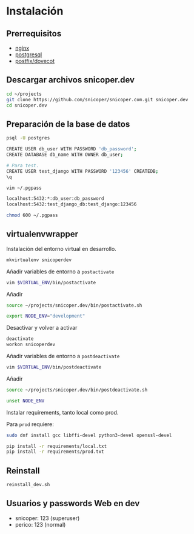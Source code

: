# Instalación

## Prerrequisitos

* [nginx](http://apuntes-snicoper.readthedocs.io/es/latest/linux/nginx/instalacion_nginx.html)
* [postgresql](http://apuntes-snicoper.readthedocs.io/es/latest/linux/postgresql/instalacion_postgresql.html)
* [postfix/dovecot](http://apuntes-snicoper.readthedocs.io/es/latest/linux/fedora-centos/postfix.html)

## Descargar archivos snicoper.dev

```bash
cd ~/projects
git clone https://github.com/snicoper/snicoper.com.git snicoper.dev
cd snicoper.dev
```

## Preparación de la base de datos

```bash
psql -U postgres

CREATE USER db_user WITH PASSWORD 'db_password';
CREATE DATABASE db_name WITH OWNER db_user;

# Para test.
CREATE USER test_django WITH PASSWORD '123456' CREATEDB;
\q

vim ~/.pgpass

localhost:5432:*:db_user:db_password
localhost:5432:test_django_db:test_django:123456

chmod 600 ~/.pgpass
```

## virtualenvwrapper

Instalación del entorno virtual en desarrollo.

```bash
mkvirtualenv snicoperdev
```

Añadir variables de entorno a ``postactivate``

```bash
vim $VIRTUAL_ENV/bin/postactivate
```

Añadir

```bash
source ~/projects/snicoper.dev/bin/postactivate.sh

export NODE_ENV="development"
```

Desactivar y volver a activar

```bash
deactivate
workon snicoperdev
```

Añadir variables de entorno a ``postdeactivate``

```bash
vim $VIRTUAL_ENV/bin/postdeactivate
```

Añadir

```bash
source ~/projects/snicoper.dev/bin/postdeactivate.sh

unset NODE_ENV
```

Instalar requirements, tanto local como prod.

Para `prod` requiere:

```bash
sudo dnf install gcc libffi-devel python3-devel openssl-devel
```

```bash
pip install -r requirements/local.txt
pip install -r requirements/prod.txt
```

## Reinstall

```bash
reinstall_dev.sh
```

## Usuarios y passwords Web en dev

* snicoper: 123 (superuser)
* perico: 123 (normal)
